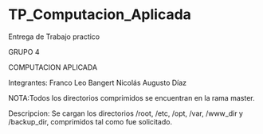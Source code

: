 # TP_Computacion_Aplicada

Entrega de Trabajo practico 

GRUPO 4

COMPUTACION APLICADA

Integrantes:
Franco Leo Bangert
Nicolás Augusto Díaz

NOTA:Todos los directorios comprimidos se encuentran en la rama master.

Descripcion:
Se cargan  los directorios /root, /etc, /opt, /var, /www_dir
y /backup_dir, comprimidos tal como fue solicitado.
